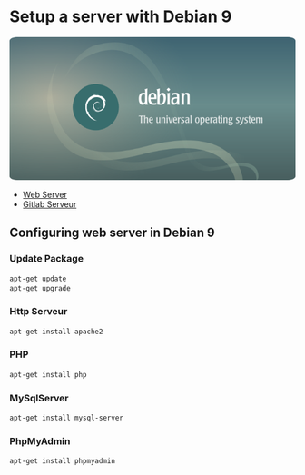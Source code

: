 # Setup a server with Debian 9
![Screenshot](pictures/debian_banner.png)

- [Web Server](#web_server)
- [Gitlab Serveur](#gitlab_server)

## Configuring web server in Debian 9
### Update Package
```bash
apt-get update
apt-get upgrade
```

### Http Serveur
```bash
apt-get install apache2
```

### PHP
```bash
apt-get install php
```
### MySqlServer
```bash
apt-get install mysql-server
```

### PhpMyAdmin
```bash
apt-get install phpmyadmin 
```








